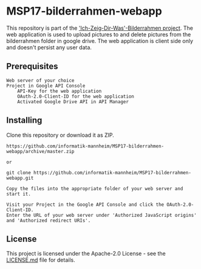 # MSP17-bilderrahmen-webapp

This repository is part of the ['Ich-Zeig-Dir-Was'-Bilderrahmen project](https://github.com/informatik-mannheim/bilderrahmen-msp17). The web application is used to upload pictures to and delete pictures from the bilderrahmen folder in google drive.
The web application is client side only and doesn't persist any user data.


## Prerequisites

```
Web server of your choice
Project in Google API Console
	API-Key for the web application
	OAuth-2.0-Client-ID for the web application
	Activated Google Drive API in API Manager
```

## Installing
Clone this repository or download it as ZIP.

```
https://github.com/informatik-mannheim/MSP17-bilderrahmen-webapp/archive/master.zip

or

git clone https://github.com/informatik-mannheim/MSP17-bilderrahmen-webapp.git
```

```
Copy the files into the appropriate folder of your web server and start it.
```

```
Visit your Project in the Google API Console and click the OAuth-2.0-Client-ID.
Enter the URL of your web server under 'Authorized JavaScript origins' and 'Authorized redirect URIs'.
```

## License
This project is licensed under the Apache-2.0 License - see the [LICENSE.md](LICENSE.md) file for details.
